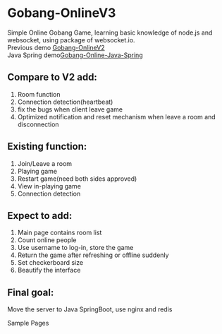 # Gobang-OnlineV3
Simple Online Gobang Game, learning basic knowledge of node.js and websocket, using package of websocket.io.<br>
Previous demo [Gobang-OnlineV2](https://github.com/ZhouYuxuan97/gobang-onlineV2)<br>
Java Spring demo[Gobang-Online-Java-Spring](https://github.com/ZhouYuxuan97/Gobang-Online-Java-Spring)

## Compare to V2 add:
1. Room function
2. Connection detection(heartbeat)
3. fix the bugs when client leave game
4. Optimized notification and reset mechanism when leave a room and disconnection

## Existing function:
1. Join/Leave a room
2. Playing game
3. Restart game(need both sides approved)
4. View in-playing game
5. Connection detection

## Expect to add:
1. Main page contains room list
2. Count online people 
3. Use username to log-in, store the game 
4. Return the game after refreshing or offline suddenly
5. Set checkerboard size
6. Beautify the interface

## Final goal:
Move the server to Java SpringBoot, use nginx and redis

Sample Pages
